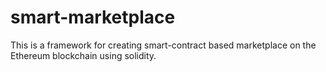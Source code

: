 # smart-marketplace
This is a framework for creating smart-contract based marketplace on the Ethereum blockchain using solidity.
